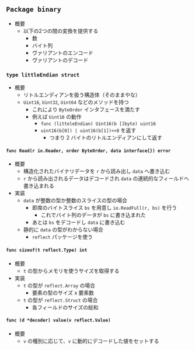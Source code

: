 ## `Package binary`

- 概要
    - 以下の2つの間の変換を提供する
        - 数
        - バイト列
        - ヴァリアントのエンコード
        - ヴァリアントのデコード

### `type littleEndian struct`

- 概要
    - リトルエンディアンを扱う構造体（そのままやな）
    - `Uint16`, `Uint32`, `Uint64` などのメソッドを持つ
        - これにより `ByteOrder` インタフェースを満たす
        - 例えば `Uint16` の動作
            - `func (litteleEndian) Uint16(b []byte) uint16`
            - `uint16(b[0]) | uint16(b[1])<<8` を返す
                - つまり 2 バイトのリトルエンディアンにして返す

#### `func Read(r io.Reader, order ByteOrder, data interface{}) error`

- 概要
    - 構造化されたバイナリデータを `r` から読み出し `data` へ書き込む
    - `r` から読み出されるデータはデコードされ `data` の連続的なフィールドへ書き込まれる
- 実装
    - `data` が整数の型か整数のスライスの型の場合
        - 即席のバイトスライス `bs` を用意し `io.ReadFull(r, bs)` を行う
            - これでバイト列のデータが `bs` に書き込まれた
        - あとは `bs` をデコードし `data` に書き込む
    - 静的に `data` の型がわからない場合
        - `reflect` パッケージを使う

#### `func sizeof(t reflect.Type) int`

- 概要
    - `t` の型からメモリを使うサイズを取得する
- 実装
    - `t` の型が `reflect.Array` の場合
        - 要素の型のサイズ x 要素数
    - `t` の型が `reflect.Struct` の場合
        - 各フィールドのサイズの総和

#### `func (d *decoder) value(v reflect.Value)`

- 概要
    - `v` の種別に応じて、`v` に動的にデコードした値をセットする
